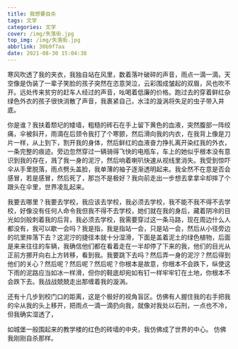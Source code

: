 ```yaml
---
title: 我想要自杀
tags: 文学
categories: 文学
cover: /img/失落街.jpg
top_img: /img/失落街.jpg
abbrlink: 30b9f7aa
date: 2021-08-30 15:04:38
---
```


寒风吹透了我的夹衣，我独自站在风里，数着落叶破碎的声音，雨点一滴一滴，天空像是伪装了一辈子笑脸的孩子突然在恣意哭泣，云彩围成皱起的双眉，风也吹不开。远处传来贫穷的赶车人经过的声音，吆喝着低廉的价格。跑过去的穿着鲜红杂绿色外衣的孩子很快消散了声音，我裹紧自己，水洼的漩涡将失足的虫子带入井底。

你是谁？我扶着颓圮的矮墙，粗糙的砖石在手上留下黄色的血液，突然腹部一阵绞痛，伞被斜开，雨滴在后颈令我打了个寒颤，然后滑向我的内衣，在我背上像是刀片一样，从上到下，割开我的身体，然后鲜红的血液奋力挣扎离开染红我的外衣，一条完整的痕迹。旁边忽然穿过一辆骑得飞快的电瓶车，车上的她似乎根本没有意识到我的存在，溅了我一身的泥泞，然后响着喇叭快速从视线里消失。我受到惊吓伞从手里脱落，雨点劈头盖脸，我单薄的袖子逐渐透明起来。我全然不在意是否会感冒，若是感冒，然后死了，那岂不是极好？我向前走出一步想去拿拿伞却摔了个跟头在伞里，世界凌乱起来。

我要去哪里？我要去学校，我应该去学校，我必须去学校，我不能不我不得不去学校，好像没有任何人命令我但我不得不去学校，她们就在我的身后，藏着阴冷的目光如剑般刺着我的后背，我必须去学校，我需要穿过这一条马路，现在周边什么人都没有，我可以歇一会吗？我是指，我是指站一会，只是站一会，然后从小径旁边的坑里摔落下去？这泥泞的捷径本就十分湿滑，下面是盖着泥土的绿色植物，后面是来来往往的车辆，我确信他们都在看着走在一半却停了下来的我，他们的目光从正前方挪开向右上方转移，看到我。我要跳下去吗？然后弄一身的泥泞？然后得到他们的关心？然后呢？然后呢？然后呢？你根本是故意，你根本不会跌下，纵使这下雨的泥路应当如冰一样滑，但你的鞋底却宛如有钉一样牢牢钉在土地，你根本不会跌下去。我战战兢兢走出那缠着我的漩涡。

还有十几步到校门口的距离，这是个极好的视角盲区。仿佛有人握住我的右手把我的伞从我的头上移开，把雨点一滴一滴扔向我，就像对我处以石刑，一点也不冷，但我确实湿透了，

如城堡一般围起来的教学楼的红色的砖墙的中央，我仿佛成了世界的中心。
仿佛我刚刚自杀那样。